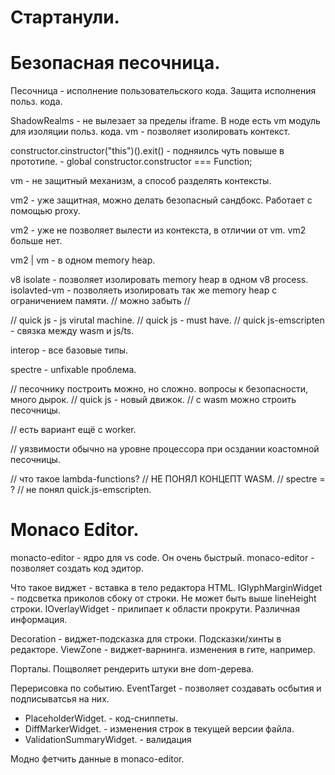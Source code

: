 # Стартанули.

# Безопасная песочница.
Песочница - исполнение пользовательского кода.
Защита исполнения польз. кода.

ShadowRealms - не вылезает за пределы iframe.
В ноде есть vm модуль для изоляции польз. кода.
vm - позволяет изолировать контекст.

constructor.cinstructor("this")().exit() - подняилсь чуть повыше в прототипе. - global
constructor.constructor === Function;

vm - не защитный механизм, а способ разделять контексты.

vm2 - уже защитная, можно делать безопасный сандбокс. Работает с помощью proxy.

vm2 - уже не позволяет вылести из контекста, в отличии от vm.
vm2 больше нет.

vm2 | vm - в одном memory heap.

v8 isolate - позволяет изолировать memory heap в одном v8 process.
isolavted-vm - позволяеть изолировать так же memory heap с ограничением памяти. // можно забыть //

// quick js - js virutal machine.
// quick js - must have.
// quick js-emscripten - связка между wasm и js/ts.


interop - все базовые типы.

spectre - unfixable проблема. 

// песочнику построить можно, но сложно. вопросы к безопасности, много дырок.
// quick js - новый движок.
// с wasm можно строить песочницы.

// есть вариант ещё с worker.

// уязвимости обычно на уровне процессора при осздании коастомной песочницы.


// что такое lambda-functions?
// НЕ ПОНЯЛ КОНЦЕПТ WASM.
// spectre = ?
// не понял quick.js-emscripten.

# Monaco Editor.

monacto-editor - ядро для vs code.
Он очень быстрый.
monaco-editor - позволяет создать код эдитор.

Что такое виджет - вставка в тело редактора HTML.
IGlyphMarginWidget - подсветка приколов сбоку от строки. Не может быть выше lineHeight строки.
IOverlayWidget - прилипает к области прокрути. Различная информация.

Decoration - виджет-подсказка для строки. Подсказки/хинты в редакторе.
ViewZone - виджет-варнинга. изменения в гите, например.

Порталы. Пощволяет рендерить штуки вне dom-дерева.

Перерисовка по событию.
EventTarget - позволяет создавать осбытия и подписыватсья на них.

- PlaceholderWidget. - код-сниппеты.
- DiffMarkerWidget. - изменения строк в текущей версии файла.
- ValidationSummaryWidget. - валидация

Модно фетчить данные в monaco-editor.